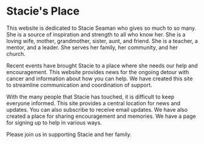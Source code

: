 # Stacie's Place

This website is dedicated to Stacie Seaman who gives so much to so many.  She is a source of inspiration and strength to
all who know her.  She is a loving wife, mother, grandmother, sister, aunt, and friend.  She is a teacher, a mentor, and
a leader.  She serves her family, her community, and her church.  

Recent events have brought Stacie to a place where she needs our help and encouragement.  This website provides news for
the ongoing detour with cancer and information about how you can help.  We have created this site to streamline
communication and coordination of support. 

With the many people that Stacie has touched, it is difficult to keep everyone informed.  This site provides a central
location for news and updates.  You can also subscribe to receive email updates.  We have also created a place for
sharing encouragement and memories.  We have a page for signing up to help in various ways. 

Please join us in supporting Stacie and her family.

